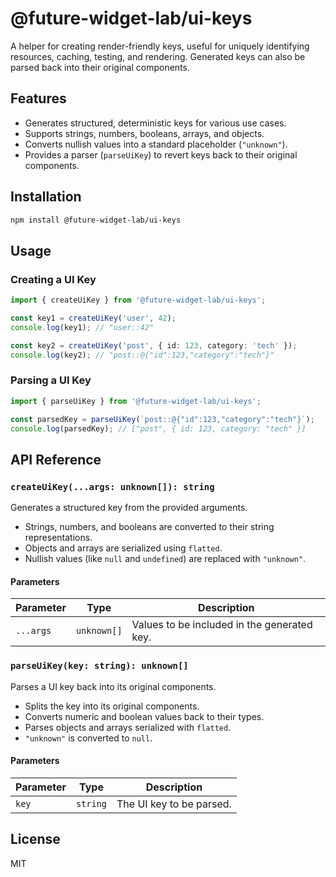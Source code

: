 # @future-widget-lab/ui-keys

A helper for creating render-friendly keys, useful for uniquely identifying resources, caching, testing, and rendering. Generated keys can also be parsed back into their original components.

## Features

- Generates structured, deterministic keys for various use cases.
- Supports strings, numbers, booleans, arrays, and objects.
- Converts nullish values into a standard placeholder (`"unknown"`).
- Provides a parser (`parseUiKey`) to revert keys back to their original components.

## Installation

```sh
npm install @future-widget-lab/ui-keys
```

## Usage

### Creating a UI Key

```typescript
import { createUiKey } from '@future-widget-lab/ui-keys';

const key1 = createUiKey('user', 42);
console.log(key1); // "user::42"

const key2 = createUiKey('post', { id: 123, category: 'tech' });
console.log(key2); // "post::@{"id":123,"category":"tech"}"
```

### Parsing a UI Key

```typescript
import { parseUiKey } from '@future-widget-lab/ui-keys';

const parsedKey = parseUiKey(`post::@{"id":123,"category":"tech"}`);
console.log(parsedKey); // ["post", { id: 123, category: "tech" }]
```

## API Reference

### `createUiKey(...args: unknown[]): string`

Generates a structured key from the provided arguments.

- Strings, numbers, and booleans are converted to their string representations.
- Objects and arrays are serialized using `flatted`.
- Nullish values (like `null` and `undefined`) are replaced with `"unknown"`.

#### Parameters

| Parameter | Type        | Description                                 |
| --------- | ----------- | ------------------------------------------- |
| `...args` | `unknown[]` | Values to be included in the generated key. |

### `parseUiKey(key: string): unknown[]`

Parses a UI key back into its original components.

- Splits the key into its original components.
- Converts numeric and boolean values back to their types.
- Parses objects and arrays serialized with `flatted`.
- `"unknown"` is converted to `null`.

#### Parameters

| Parameter | Type     | Description              |
| --------- | -------- | ------------------------ |
| `key`     | `string` | The UI key to be parsed. |

## License

MIT
